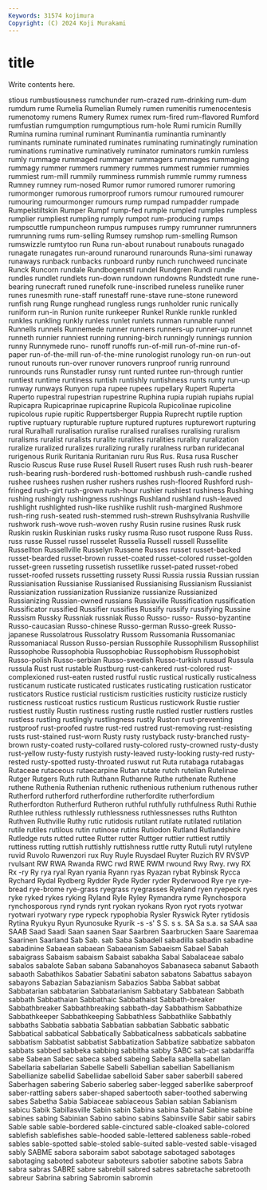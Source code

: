 ```yaml
---
Keywords: 31574 kojimura
Copyright: (C) 2024 Koji Murakami
---
```


# title

Write contents here.



stious rumbustiousness rumchunder rum-crazed rum-drinking rum-dum rumdum rume Rumelia
Rumelian Rumely rumen rumenitis rumenocentesis rumenotomy rumens Rumery Rumex rumex
rum-fired rum-flavored Rumford rumfustian rumgumption rumgumptious rum-hole Rumi rumicin Rumilly
Rumina rumina ruminal ruminant Ruminantia ruminantia ruminantly ruminants ruminate ruminated
ruminates ruminating ruminatingly rumination ruminations ruminative ruminatively ruminator ruminators rumkin
rumless rumly rummage rummaged rummager rummagers rummages rummaging rummagy rummer
rummers rummery rummes rummest rummier rummies rummiest rum-mill rummily rumminess
rummish rummle rummy rumness Rumney rumney rum-nosed Rumor rumor rumored
rumorer rumoring rumormonger rumorous rumorproof rumors rumour rumoured rumourer rumouring
rumourmonger rumours rump rumpad rumpadder rumpade Rumpelstiltskin Rumper Rumpf rump-fed
rumple rumpled rumples rumpless rumplier rumpliest rumpling rumply rumpot rum-producing
rumps rumpscuttle rumpuncheon rumpus rumpuses rumpy rumrunner rumrunners rumrunning rums
rum-selling Rumsey rumshop rum-smelling Rumson rumswizzle rumtytoo run Runa run-about
runabout runabouts runagado runagate runagates run-around runaround runarounds Runa-simi runaway
runaways runback runbacks runboard runby runch runchweed runcinate Runck Runcorn
rundale Rundbogenstil rundel Rundgren Rundi rundle rundles rundlet rundlets run-down
rundown rundowns Rundstedt rune rune-bearing runecraft runed runefolk rune-inscribed runeless
runelike runer runes runesmith rune-staff runestaff rune-stave rune-stone runeword runfish
rung Runge runghead rungless rungs runholder runic runically runiform run-in
Runion runite runkeeper Runkel Runkle runkle runkled runkles runkling runkly
runless runlet runlets runman runnable runnel Runnells runnels Runnemede runner
runners runners-up runner-up runnet runneth runnier runniest running running-birch runningly
runnings runnion runny Runnymede runo- runoff runoffs run-of-mill run-of-mine run-of-paper
run-of-the-mill run-of-the-mine runologist runology run-on run-out runout runouts run-over runover
runovers runproof runrig runround runrounds runs Runstadler runsy runt runted
runtee run-through runtier runtiest runtime runtiness runtish runtishly runtishness runts
runty run-up runway runways Runyon rupa rupee rupees rupellary Rupert
Ruperta Ruperto rupestral rupestrian rupestrine Ruphina rupia rupiah rupiahs rupial
Rupicapra Rupicaprinae rupicaprine Rupicola Rupicolinae rupicoline rupicolous rupie rupitic Ruppertsberger
Ruppia Ruprecht ruptile ruption ruptive ruptuary rupturable rupture ruptured ruptures
rupturewort rupturing rural Ruralhall ruralisation ruralise ruralised ruralises ruralising ruralism
ruralisms ruralist ruralists ruralite ruralites ruralities rurality ruralization ruralize ruralized
ruralizes ruralizing rurally ruralness rurban ruridecanal rurigenous Rurik Ruritania Ruritanian
ruru Rus Rus. Rusa rusa Ruscher Ruscio Ruscus Ruse ruse
Rusel Rusell Rusert ruses Rush rush rush-bearer rush-bearing rush-bordered rush-bottomed
rushbush rush-candle rushed rushee rushees rushen rusher rushers rushes rush-floored
Rushford rush-fringed rush-girt rush-grown rush-hour rushier rushiest rushiness Rushing rushing
rushingly rushingness rushings Rushland rushland rush-leaved rushlight rushlighted rush-like rushlike
rushlit rush-margined Rushmore rush-ring rush-seated rush-stemmed rush-strewn Rushsylvania Rushville rushwork
rush-wove rush-woven rushy Rusin rusine rusines Rusk rusk Ruskin ruskin
Ruskinian rusks rusky rusma Ruso rusot ruspone Russ Russ. russ
russe Russel russel russelet Russelia Russell russell Russellite Russellton Russellville
Russelyn Russene Russes russet russet-backed russet-bearded russet-brown russet-coated russet-colored russet-golden
russet-green russeting russetish russetlike russet-pated russet-robed russet-roofed russets russetting russety
Russi Russia russia Russian russian Russianisation Russianise Russianised Russianising Russianism
Russianist Russianization russianization Russianize russianize Russianized Russianizing Russian-owned russians Russiaville
Russification russification Russificator russified Russifier russifies Russify russify russifying Russine
Russism Russky Russniak russniak Russo Russo- russo- Russo-byzantine Russo-caucasian Russo-chinese
Russo-german Russo-greek Russo-japanese Russolatrous Russolatry Russom Russomania Russomaniac Russomaniacal Russon
Russo-persian Russophile Russophilism Russophilist Russophobe Russophobia Russophobiac Russophobism Russophobist Russo-polish
Russo-serbian Russo-swedish Russo-turkish russud Russula russula Rust rust rustable Rustburg
rust-cankered rust-colored rust-complexioned rust-eaten rusted rustful rustic rustical rustically rusticalness
rusticanum rusticate rusticated rusticates rusticating rustication rusticator rusticators Rustice rusticial
rusticism rusticities rusticity rusticize rusticly rusticness rusticoat rustics rusticum Rusticus
rusticwork Rustie rustier rustiest rustily Rustin rustiness rusting rustle rustled
rustler rustlers rustles rustless rustling rustlingly rustlingness rustly Ruston rust-preventing
rustproof rust-proofed rustre rust-red rustred rust-removing rust-resisting rusts rust-stained rust-worn
Rusty rusty rustyback rusty-branched rusty-brown rusty-coated rusty-collared rusty-colored rusty-crowned rusty-dusty
rust-yellow rusty-fusty rustyish rusty-leaved rusty-looking rusty-red rusty-rested rusty-spotted rusty-throated ruswut
rut Ruta rutabaga rutabagas Rutaceae rutaceous rutaecarpine Rutan rutate rutch
rutelian Rutelinae Rutger Rutgers Ruth ruth Ruthann Ruthanne Ruthe ruthenate
Ruthene ruthene Ruthenia Ruthenian ruthenic ruthenious ruthenium ruthenous ruther Rutherford
rutherford rutherfordine rutherfordite rutherfordium Rutherfordton Rutherfurd Rutheron ruthful ruthfully ruthfulness
Ruthi Ruthie Ruthlee ruthless ruthlessly ruthlessness ruthlessnesses ruths Ruthton Ruthven
Ruthville Ruthy rutic rutidosis rutilant rutilate rutilated rutilation rutile rutiles
rutilous rutin rutinose rutins Rutiodon Rutland Rutlandshire Rutledge ruts rutted
ruttee Rutter rutter Ruttger ruttier ruttiest ruttily ruttiness rutting ruttish
ruttishly ruttishness ruttle rutty Rutuli rutyl rutylene ruvid Ruvolo Ruwenzori
rux Ruy Ruyle Ruysdael Ruyter Ruzich RV RVSVP rvulsant RW
RWA Rwanda RWC rwd RWE RWM rwound Rwy Rwy. rwy
RX Rx -ry Ry rya ryal Ryan ryania Ryann ryas
Ryazan rybat Rybinsk Rycca Rychard Rydal Rydberg Rydder Ryde Ryder
ryder Ryderwood Rye rye rye-bread rye-brome rye-grass ryegrass ryegrasses Ryeland
ryen ryepeck ryes ryke ryked rykes ryking Ryland Ryle Ryley
Rymandra ryme Rynchospora rynchosporous rynd rynds rynt ryokan ryokans Ryon
ryot ryots ryotwar ryotwari ryotwary rype rypeck rypophobia Rysler Ryswick
Ryter rytidosis Rytina Ryukyu Ryun Ryunosuke Ryurik -s -s' S
S. s s. SA Sa s.a. sa SAA saa SAAB
Saad Saadi Saan saanen Saar Saarbren Saarbrucken Saare Saaremaa Saarinen
Saarland Sab Sab. sab Saba Sabadell sabadilla sabadin sabadine sabadinine
Sabaean sabaean Sabaeanism Sabaeism Sabael Sabah sabaigrass Sabaism sabaism Sabaist
sabakha Sabal Sabalaceae sabalo sabalos sabalote Saban sabana Sabanahoyos Sabanaseca
sabanut Sabaoth sabaoth Sabathikos Sabatier Sabatini sabaton sabatons Sabattus sabayon
sabayons Sabazian Sabazianism Sabazios Sabba Sabbat sabbat Sabbatarian sabbatarian Sabbatarianism
Sabbatary Sabbatean Sabbath sabbath Sabbathaian Sabbathaic Sabbathaist Sabbath-breaker Sabbathbreaker Sabbathbreaking
sabbath-day Sabbathism Sabbathize Sabbathkeeper Sabbathkeeping Sabbathless Sabbathlike Sabbathly sabbaths Sabbatia
sabbatia Sabbatian sabbatian Sabbatic sabbatic Sabbatical sabbatical Sabbatically Sabbaticalness sabbaticals
sabbatine sabbatism Sabbatist sabbatist Sabbatization Sabbatize sabbatize sabbaton sabbats sabbed
sabbeka sabbing sabbitha sabby SABC sab-cat sabdariffa sabe Sabean Sabec
sabeca sabed sabeing Sabella sabella sabellan Sabellaria sabellarian Sabelle Sabelli
Sabellian sabellian Sabellianism Sabellianize sabellid Sabellidae sabelloid Saber saber saberbill
sabered Saberhagen sabering Saberio saberleg saber-legged saberlike saberproof saber-rattling sabers
saber-shaped sabertooth saber-toothed saberwing sabes Sabetha Sabia Sabiaceae sabiaceous Sabian
sabian Sabianism sabicu Sabik Sabillasville Sabin sabin Sabina sabina Sabinal
Sabine sabine sabines sabing Sabinian Sabino sabino sabins Sabinsville Sabir
sabir sabirs Sable sable sable-bordered sable-cinctured sable-cloaked sable-colored sablefish sablefishes
sable-hooded sable-lettered sableness sable-robed sables sable-spotted sable-stoled sable-suited sable-vested sable-visaged
sably SABME sabora saboraim sabot sabotage sabotaged sabotages sabotaging saboted
saboteur saboteurs sabotier sabotine sabots Sabra sabra sabras SABRE sabre
sabrebill sabred sabres sabretache sabretooth sabreur Sabrina sabring Sabromin sabromin

